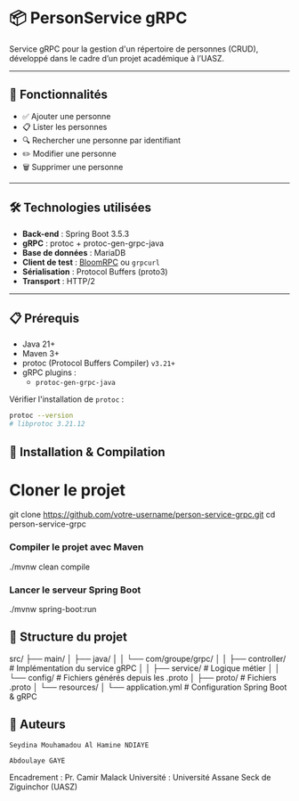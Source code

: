 # 📦 PersonService gRPC

Service gRPC pour la gestion d'un répertoire de personnes (CRUD), développé dans le cadre d’un projet académique à l’UASZ.

---

## 🚀 Fonctionnalités

- ✅ Ajouter une personne
- 📋 Lister les personnes
- 🔍 Rechercher une personne par identifiant
- ✏️ Modifier une personne
- 🗑️ Supprimer une personne

---

## 🛠️ Technologies utilisées

- **Back-end** : Spring Boot 3.5.3
- **gRPC** : protoc + protoc-gen-grpc-java
- **Base de données** : MariaDB
- **Client de test** : [BloomRPC](https://github.com/bloomrpc/bloomrpc) ou `grpcurl`
- **Sérialisation** : Protocol Buffers (proto3)
- **Transport** : HTTP/2

---

## 📋 Prérequis

- Java 21+
- Maven 3+
- protoc (Protocol Buffers Compiler) `v3.21+`
- gRPC plugins :
  - `protoc-gen-grpc-java`

Vérifier l'installation de `protoc` :

```bash
protoc --version
# libprotoc 3.21.12
```

## 🔧 Installation & Compilation

# Cloner le projet

git clone https://github.com/votre-username/person-service-grpc.git
cd person-service-grpc

### Compiler le projet avec Maven

./mvnw clean compile

### Lancer le serveur Spring Boot

./mvnw spring-boot:run

## 📂 Structure du projet

src/
├── main/
│ ├── java/
│ │ └── com/groupe/grpc/
│ │ ├── controller/ # Implémentation du service gRPC
│ │ ├── service/ # Logique métier
│ │ └── config/ # Fichiers générés depuis les .proto
│ ├── proto/ # Fichiers .proto
│ └── resources/
│ └── application.yml # Configuration Spring Boot & gRPC

## 👥 Auteurs

    Seydina Mouhamadou Al Hamine NDIAYE

    Abdoulaye GAYE

Encadrement : Pr. Camir Malack
Université : Université Assane Seck de Ziguinchor (UASZ)
